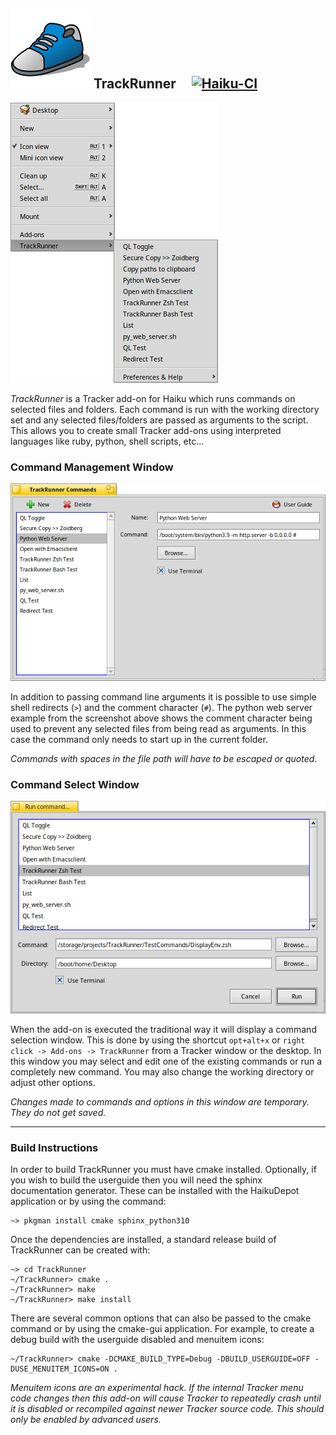 ## ![TrackRunner Logo](Assets/Icons/TrackRunner.svg) TrackRunner &nbsp; &nbsp; [![Haiku-CI](https://github.com/augiedoggie/TrackRunner/actions/workflows/build.yaml/badge.svg)](https://github.com/augiedoggie/TrackRunner/actions/workflows/build.yaml)

![TrackRunner Menu ScreenShot](Assets/Screenshots/TrackRunnerMenu.png)

_TrackRunner_ is a Tracker add-on for Haiku which runs commands on selected files and folders.  Each command is run with the working directory set and any selected files/folders are passed as arguments to the script.  This allows you to create small Tracker add-ons using interpreted languages like ruby, python, shell scripts, etc...

### Command Management Window

![Commands ScreenShot](Assets/Screenshots/TrackRunnerCommands.png)

In addition to passing command line arguments it is possible to use simple shell redirects (`>`) and the comment character (`#`).  The python web server example from the screenshot above shows the comment character being used to prevent any selected files from being read as arguments.  In this case the command only needs to start up in the current folder.

*Commands with spaces in the file path will have to be escaped or quoted.*

### Command Select Window

![Command Select ScreenShot](Assets/Screenshots/CommandSelectWindow.png)

When the add-on is executed the traditional way it will display a command selection window.  This is done by using the shortcut `opt+alt+x` or `right click -> Add-ons -> TrackRunner` from a Tracker window or the desktop.  In this window you may select and edit one of the existing commands or run a completely new command.  You may also change the working directory or adjust other options.

*Changes made to commands and options in this window are temporary. They do not get saved.*


------------------------------------------------------------


### Build Instructions

In order to build TrackRunner you must have cmake installed.  Optionally, if you wish to build the userguide then you will need the sphinx documentation generator.  These can be installed with the HaikuDepot application or by using the command:
```
~> pkgman install cmake sphinx_python310
```

Once the dependencies are installed, a standard release build of TrackRunner can be created with:
```
~> cd TrackRunner
~/TrackRunner> cmake .
~/TrackRunner> make
~/TrackRunner> make install
```

There are several common options that can also be passed to the cmake command or by using the cmake-gui application.  For example, to create a debug build with the userguide disabled and menuitem icons:
```
~/TrackRunner> cmake -DCMAKE_BUILD_TYPE=Debug -DBUILD_USERGUIDE=OFF -DUSE_MENUITEM_ICONS=ON .
```

*Menuitem icons are an experimental hack.  If the internal Tracker menu code changes then this add-on will cause Tracker to repeatedly crash until it is disabled or recompiled against newer Tracker source code.  This should only be enabled by advanced users.*
